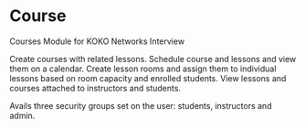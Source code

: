 # Course
Courses Module for KOKO Networks Interview

Create courses with related lessons. 
Schedule course and lessons and view them on a calendar.
Create lesson rooms and assign them to individual lessons based on room capacity
and enrolled students.
View lessons and courses attached to instructors and students.

Avails three security groups set on the user: students, instructors and admin.
